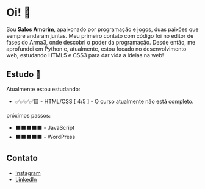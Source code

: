 # Oi! 👋
Sou **Salos Amorim**, apaixonado por programação e jogos, duas paixões que sempre andaram juntas. Meu primeiro contato com código foi no editor de fases do Arma3, onde descobri o poder da programação. Desde então, me aprofundei em Python e, atualmente, estou focado no desenvolvimento web, estudando HTML5 e CSS3 para dar vida a ideias na web!
## Estudo 📖
Atualmente estou estudando:
- ✅✅✅✅🟨 - HTML/CSS [ 4/5 ] - O curso atualmente não está completo.

próximos passos:
- ⬛⬛⬛⬛⬛ - JavaScript
- ⬛⬛⬛⬛⬛ - WordPress
  

## Contato
- [Instagram](https://www.instagram.com/salospereira_/)
- [LinkedIn](https://www.linkedin.com/in/salos-amorim-03219b25a/)

